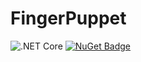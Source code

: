 # FingerPuppet

![.NET Core](https://github.com/joskraps/FingerPuppet/workflows/.NET%20Core/badge.svg)
[![NuGet Badge](https://buildstats.info/nuget/FingerPuppet)](https://www.nuget.org/packages/FingerPuppet/)
